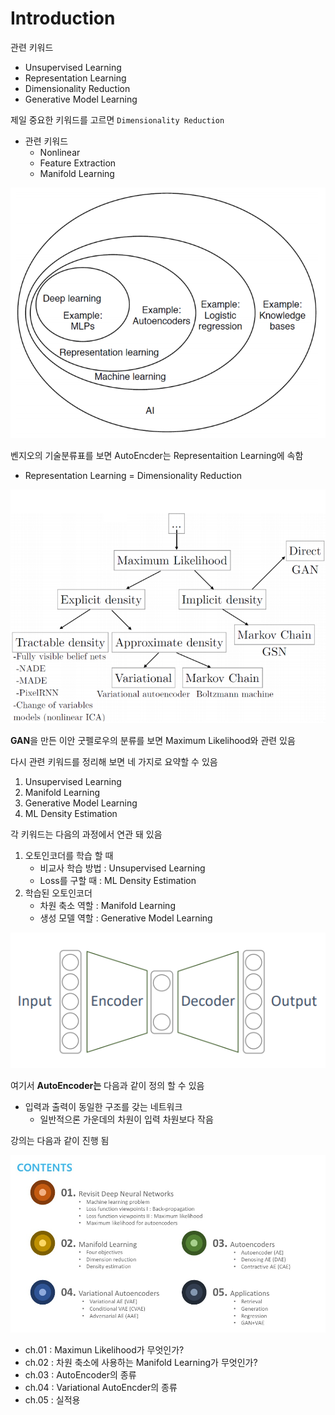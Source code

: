 # Introduction
관련 키워드
- Unsupervised Learning
- Representation Learning
- Dimensionality Reduction
- Generative Model Learning

제일 중요한 키워드를 고르면
`Dimensionality Reduction`
- 관련 키워드
    - Nonlinear 
    - Feature Extraction
    - Manifold Learning

<img src='images/Introduction/DeepLearning.png'>

벤지오의 기술분류표를 보면 AutoEncder는 Representaition Learning에 속함  
- Representation Learning = Dimensionality Reduction

<img src='images/Introduction/MaximumLikelihood.png'>

**GAN**을 만든 이안 굿펠로우의 분류를 보면 Maximum Likelihood와 관련 있음

다시 관련 키워드를 정리해 보면 네 가지로 요약할 수 있음
1. Unsupervised Learning
2. Manifold Learning
3. Generative Model Learning
4. ML Density Estimation

각 키워드는 다음의 과정에서 연관 돼 있음
1. 오토인코더를 학습 할 때
    - 비교사 학습 방법 : Unsupervised Learning
    - Loss를 구할 때 : ML Density Estimation
2. 학습된 오토인코더 
    - 차원 축소 역할 : Manifold Learning
    - 생성 모델 역할 : Generative Model Learning

<img src='images/Introduction/AutoEncoder.png'>

여기서 **AutoEncoder는** 다음과 같이 정의 할 수 있음
- 입력과 출력이 동일한 구조를 갖는 네트워크
    - 일반적으론 가운데의 차원이 입력 차원보다 작음

강의는 다음과 같이 진행 됨

<img src='images/Introduction/Contents.jpg'>

- ch.01 : Maximun Likelihood가 무엇인가?
- ch.02 : 차원 축소에 사용하는 Manifold Learning가 무엇인가?
- ch.03 : AutoEncoder의 종류
- ch.04 : Variational AutoEncder의 종류
- ch.05 : 실적용